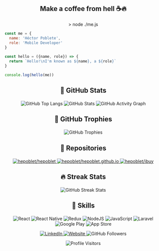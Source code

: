 ## <p align="center">Make a coffee from hell ☕🔥</p>

<p align="center">> node ./me.js</p>

```javascript
const me = {
  name: 'Héctor Poblete',
  role: 'Mobile Developer'
}

const hello = ({name, role}) => {
  return `Hello!\nI'm known as ${name}, a ${role}`
}

console.log(hello(me))
```



## <p align="center">🌋 GitHub Stats</p>

<p align="center">
  <!-- https://github.com/anuraghazra/github-readme-stats -->
  <!-- https://github.com/ashutosh00710/github-readme-activity-graph -->
  <img alt="GitHub Top Langs" src="https://github-readme-stats.vercel.app/api/top-langs/?username=hepoblet&layout=compact&langs_count=8&theme=react&hide_border=true"/>
  <img alt="GitHub Stats" src="https://github-readme-stats.vercel.app/api?username=hepoblet&show_icons=true&theme=react&count_private=true&hide_border=true&custom_title=GitHub%20Stats&line_height=24"/>
  <img alt="GitHub Activity Graph" src="https://activity-graph.herokuapp.com/graph?username=hepoblet&bg_color=20232a&color=0fe6fe&line=f7630d&point=fce100&area=false&hide_border=true"/>
</p>



## <p align="center">🥇 GitHub Trophies</p>

<p align="center">
  <!-- https://github.com/ryo-ma/github-profile-trophy -->
  <img alt="GitHub Trophies" src="https://github-profile-trophy.vercel.app/?username=hepoblet&theme=nord&column=6&row=1&margin-w=15&margin-h=10&no-bg=true&no-frame=true"/>
</p>



## <p align="center">🚀 Repositories</p>

<p align="center">
  <!-- https://github.com/anuraghazra/github-readme-stats -->
  <a href="https://github.com/hepoblet/hepoblet">
    <img alt="hepoblet/hepoblet" src="https://github-readme-stats.vercel.app/api/pin/?username=hepoblet&repo=hepoblet&hide_border=true&show_icons=true&theme=react&show_owner=true"/>
  </a>
  <a href="https://github.com/hepoblet/hepoblet.github.io">
    <img alt="hepoblet/hepoblet.github.io" src="https://github-readme-stats.vercel.app/api/pin/?username=hepoblet&repo=hepoblet.github.io&hide_border=true&show_icons=true&theme=react&show_owner=true"/>
  </a>
  <a href="https://github.com/hepoblet/ibuy">
    <img alt="hepoblet/ibuy" src="https://github-readme-stats.vercel.app/api/pin/?username=hepoblet&repo=ibuy&hide_border=true&show_icons=true&theme=react&show_owner=true"/>
  </a>
</p>



## <p align="center">🔥 Streak Stats</p>

<p align="center">
  <!-- https://github.com/DenverCoder1/github-readme-streak-stats -->
  <!-- http://github-readme-streak-stats.herokuapp.com/demo -->
  <img alt="GitHub Streak Stats" src="http://github-readme-streak-stats.herokuapp.com?user=hepoblet&theme=react&hide_border=true&fire=DD2727"/>
</p>



## <p align="center">🎸 Skills</p>

<p align="center">
  <!-- https://shields.io -->
  <!-- https://simpleicons.org -->
  <img alt="React" src="https://img.shields.io/badge/React-202429.svg?style=flat-square&logo=react&logoColor=62dafb"/>
  <img alt="React Native" src="https://img.shields.io/badge/React_Native-202429.svg?style=flat-square&logo=react&logoColor=62dafb"/>
  <img alt="Redux" src="https://img.shields.io/badge/Redux-7849bc.svg?style=flat-square&logo=redux&logoColor=ffffff"/>
  <img alt="NodeJS" src="https://img.shields.io/badge/Node.js-61995e.svg?style=flat-square&logo=node-dot-js&logoColor=ffffff"/>
  <img alt="JavaScript" src="https://img.shields.io/badge/Javascript-202429.svg?style=flat-square&logo=javascript&logoColor=eed81a"/>
  <img alt="Laravel" src="https://img.shields.io/badge/Laravel-ff2d1f.svg?style=flat-square&logo=laravel&logoColor=ffffff"/>
  <img alt="Google Play" src="https://img.shields.io/badge/Google_Play-202429.svg?style=flat-square&logo=google-play&logoColor=ffffff"/>
  <img alt="App Store" src="https://img.shields.io/badge/App_Store-202429.svg?style=flat-square&logo=app-store&logoColor=ffffff"/>
</p>



<p align="center">
  <a href="https://www.linkedin.com/in/hepoblet">
    <img alt="LinkedIn" src="https://img.shields.io/badge/LinkedIn-ffffff.svg?&style=flat&logo=linkedin&logoColor=0b65c2"/>
  </a>
  <a href="https://hepoblet.github.io">
    <img alt="Website" src="https://img.shields.io/badge/Website-ffffff.svg?style=flat&logo=google-chrome&logoColor=ff8614"/>
  </a>
  <img alt="GitHub Followers" src="https://img.shields.io/github/followers/hepoblet?style=social&label=Follow"/>
</p>



<p align="center">
  <!-- https://visitor-badge.laobi.icu -->
  <img alt="Profile Visitors" src="https://visitor-badge.laobi.icu/badge?page_id=hepoblet.hepoblet"/>
</p>